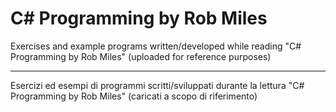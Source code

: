 C# Programming by Rob Miles
================

Exercises and example programs written/developed while reading "C# Programming by Rob Miles"
(uploaded for reference purposes)

------------------

Esercizi ed esempi di programmi scritti/sviluppati durante la lettura "C# Programming by Rob Miles"
(caricati a scopo di riferimento)
